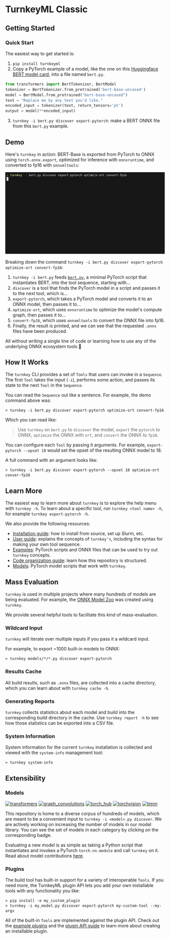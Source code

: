 # TurnkeyML Classic

## Getting Started

### Quick Start

The easiest way to get started is:
1. `pip install turnkeyml`
2. Copy a PyTorch example of a model, like the one on this [Huggingface BERT model card](https://huggingface.co/google-bert/bert-base-uncased), into a file named `bert.py`.
```python
from transformers import BertTokenizer, BertModel
tokenizer = BertTokenizer.from_pretrained('bert-base-uncased')
model = BertModel.from_pretrained("bert-base-uncased")
text = "Replace me by any text you'd like."
encoded_input = tokenizer(text, return_tensors='pt')
output = model(**encoded_input)
```
3. `turnkey -i bert.py discover export-pytorch`: make a BERT ONNX file from this `bert.py` example.

## Demo

Here's `turnkey` in action: BERT-Base is exported from PyTorch to ONNX using `torch.onnx.export`, optimized for inference with `onnxruntime`, and converted to fp16 with `onnxmltools`:

![Basic Demo Video](../img/basic_demo.gif)

Breaking down the command `turnkey -i bert.py discover export-pytorch optimize-ort convert-fp16`:

1. `turnkey -i bert.py` feeds [`bert.py`](https://github.com/onnx/turnkeyml/blob/main/models/transformers/bert.py), a minimal PyTorch script that instantiates BERT, into the tool sequence, starting with...
1. `discover` is a tool that finds the PyTorch model in a script and passes it to the next tool, which is...
1. `export-pytorch`, which takes a PyTorch model and converts it to an ONNX model, then passes it to...
1. `optimize-ort`, which uses `onnxruntime` to optimize the model's compute graph, then passes it to...
1. `convert-fp16`, which uses `onnxmltools` to convert the ONNX file into fp16.
1. Finally, the result is printed, and we can see that the requested `.onnx` files have been produced.

All without writing a single line of code or learning how to use any of the underlying ONNX ecosystem tools 🚀

## How It Works

The `turnkey` CLI provides a set of `Tools` that users can invoke in a `Sequence`. The first `Tool` takes the input (`-i`), performs some action, and passes its state to the next `Tool` in the `Sequence`.

You can read the `Sequence` out like a sentence. For example, the demo command above was:

```
> turnkey -i bert.py discover export-pytorch optimize-ort convert-fp16
```

Which you can read like:

> Use `turnkey` on `bert.py` to `discover` the model, `export` the `pytorch` to ONNX, `optimize` the ONNX with `ort`, and `convert` the ONNX to `fp16`.

You can configure each `Tool` by passing it arguments. For example, `export-pytorch --opset 18` would set the opset of the resulting ONNX model to 18.

A full command with an argument looks like:

```
> turnkey -i bert.py discover export-pytorch --opset 18 optimize-ort conver-fp16
```

## Learn More

The easiest way to learn more about `turnkey` is to explore the help menu with `turnkey -h`. To learn about a specific tool, run `turnkey <tool name> -h`, for example `turnkey export-pytorch -h`.

We also provide the following resources:

- [Installation guide](https://github.com/onnx/turnkeyml/blob/main/docs/install.md): how to install from source, set up Slurm, etc.
- [User guide](https://github.com/onnx/turnkeyml/blob/main/docs/tools_user_guide.md): explains the concepts of `turnkey's`, including the syntax for making your own tool sequence.
- [Examples](https://github.com/onnx/turnkeyml/tree/main/examples/cli): PyTorch scripts and ONNX files that can be used to try out `turnkey` concepts.
- [Code organization guide](https://github.com/onnx/turnkeyml/blob/main/docs/code.md): learn how this repository is structured.
- [Models](https://github.com/onnx/turnkeyml/blob/main/models/readme.md): PyTorch model scripts that work with `turnkey`.

## Mass Evaluation

`turnkey` is used in multiple projects where many hundreds of models are being evaluated. For example, the [ONNX Model Zoo](https://github.com/onnx/models) was created using `turnkey`.

We provide several helpful tools to facilitate this kind of mass-evaluation.

### Wildcard Input

`turnkey` will iterate over multiple inputs if you pass it a wildcard input. 

For example, to export ~1000 built-in models to ONNX:

```
> turnkey models/*/*.py discover export-pytorch
```

### Results Cache

All build results, such as `.onnx` files, are collected into a cache directory, which you can learn about with `turnkey cache -h`.

### Generating Reports

`turnkey` collects statistics about each model and build into the corresponding build directory in the cache. Use `turnkey report -h` to see how those statistics can be exported into a CSV file.

### System Information

System information for the current `turnkey` installation is collected and viewed with the `system-info` management tool:

```
> turnkey system-info
```

## Extensibility

### Models

[![transformers](https://img.shields.io/github/directory-file-count/onnx/turnkeyml/models/transformers?label=transformers)](https://github.com/onnx/turnkeyml/tree/main/models/transformers "Transformer models")
[![graph_convolutions](https://img.shields.io/github/directory-file-count/onnx/turnkeyml/models/graph_convolutions?label=graph_convolutions)](https://github.com/onnx/turnkeyml/tree/main/models/graph_convolutions "Graph Convolution models")
[![torch_hub](https://img.shields.io/github/directory-file-count/onnx/turnkeyml/models/torch_hub?label=torch_hub)](https://github.com/onnx/turnkeyml/tree/main/models/torch_hub "Models from Torch Hub")
[![torchvision](https://img.shields.io/github/directory-file-count/onnx/turnkeyml/models/torchvision?label=torchvision)](https://github.com/onnx/turnkeyml/tree/main/models/torchvision "Models from Torch Vision")
[![timm](https://img.shields.io/github/directory-file-count/onnx/turnkeyml/models/timm?label=timm)](https://github.com/onnx/turnkeyml/tree/main/models/timm "Pytorch Image Models")

This repository is home to a diverse corpus of hundreds of models, which are meant to be a convenient input to `turnkey -i <model>.py discover`. We are actively working on increasing the number of models in our model library. You can see the set of models in each category by clicking on the corresponding badge.

Evaluating a new model is as simple as taking a Python script that instantiates and invokes a PyTorch `torch.nn.module` and call `turnkey` on it. Read about model contributions [here](https://github.com/onnx/turnkeyml/blob/main/docs/contribute.md#contributing-a-model).

### Plugins

The build tool has built-in support for a variety of interoperable `Tools`. If you need more, the TurnkeyML plugin API lets you add your own installable  tools with any functionality you like:

```
> pip install -e my_custom_plugin
> turnkey -i my_model.py discover export-pytorch my-custom-tool --my-args
```

All of the built-in `Tools` are implemented against the plugin API. Check out the [example plugins](https://github.com/onnx/turnkeyml/tree/main/examples/cli/plugins) and the [plugin API guide](https://github.com/onnx/turnkeyml/blob/main/docs/contribute.md#contributing-a-plugin) to learn more about creating an installable plugin.